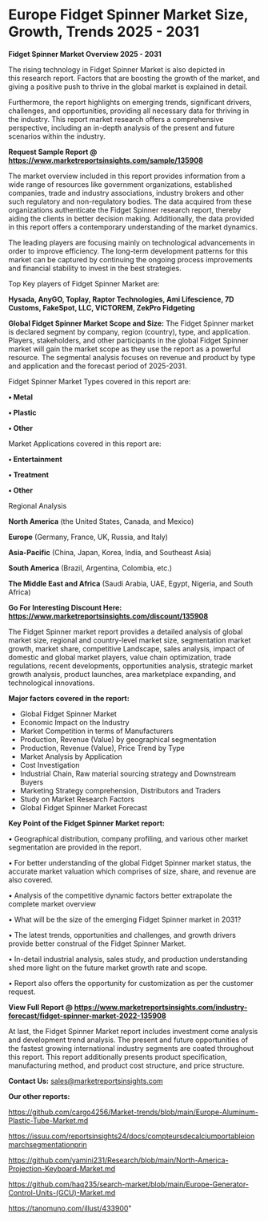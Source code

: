  # Europe Fidget Spinner Market Size, Growth, Trends 2025 - 2031

<Strong> Fidget Spinner Market Overview 2025 - 2031</strong>

The rising technology in Fidget Spinner Market is also depicted in this research report. Factors that are boosting the growth of the market, and giving a positive push to thrive in the global market is explained in detail.

Furthermore, the report highlights on emerging trends, significant drivers, challenges, and opportunities, providing all necessary data for thriving in the industry. This report market research offers a comprehensive perspective, including an in-depth analysis of the present and future scenarios within the industry.

<strong>Request Sample Report @ <a href=https://www.marketreportsinsights.com/sample/135908>https://www.marketreportsinsights.com/sample/135908</a></strong>

The market overview included in this report provides information from a wide range of resources like government organizations, established companies, trade and industry associations, industry brokers and other such regulatory and non-regulatory bodies. The data acquired from these organizations authenticate the Fidget Spinner research report, thereby aiding the clients in better decision making. Additionally, the data provided in this report offers a contemporary understanding of the market dynamics.

The leading players are focusing mainly on technological advancements in order to improve efficiency. The long-term development patterns for this market can be captured by continuing the ongoing process improvements and financial stability to invest in the best strategies.

Top Key players of Fidget Spinner Market are:

<strong>Hysada, AnyGO, Toplay, Raptor Technologies, Ami Lifescience, 7D Customs, FakeSpot, LLC, VICTOREM, ZekPro Fidgeting</strong>

<strong><b>Global Fidget Spinner Market Scope and Size:</b></strong>
The Fidget Spinner market is declared segment by company, region (country), type, and application. Players, stakeholders, and other participants in the global Fidget Spinner market will gain the market scope as they use the report as a powerful resource. The segmental analysis focuses on revenue and product by type and application and the forecast period of 2025-2031.

Fidget Spinner Market Types covered in this report are:

<strong>• Metal

• Plastic

• Other</strong>

Market Applications covered in this report are:

<strong>• Entertainment

• Treatment

• Other</strong> 

Regional Analysis

<strong>North America</strong> (the United States, Canada, and Mexico)

<strong>Europe</strong> (Germany, France, UK, Russia, and Italy)

<strong>Asia-Pacific</strong> (China, Japan, Korea, India, and Southeast Asia)

<strong>South America</strong> (Brazil, Argentina, Colombia, etc.)

<strong>The Middle East and Africa</strong> (Saudi Arabia, UAE, Egypt, Nigeria, and South Africa)

<strong>Go For Interesting Discount Here: <a href=https://www.marketreportsinsights.com/discount/135908>https://www.marketreportsinsights.com/discount/135908</a></strong>

The Fidget Spinner market report provides a detailed analysis of global market size, regional and country-level market size, segmentation market growth, market share, competitive Landscape, sales analysis, impact of domestic and global market players, value chain optimization, trade regulations, recent developments, opportunities analysis, strategic market growth analysis, product launches, area marketplace expanding, and technological innovations.

<strong><b>Major factors covered in the report:</b></strong>
<ul>
  <li>Global Fidget Spinner Market </li>
  <li>Economic Impact on the Industry</li>
  <li>Market Competition in terms of Manufacturers</li>
  <li>Production, Revenue (Value) by geographical segmentation</li>
  <li>Production, Revenue (Value), Price Trend by Type</li>
  <li>Market Analysis by Application</li>
  <li>Cost Investigation</li>
  <li>Industrial Chain, Raw material sourcing strategy and Downstream Buyers</li>
  <li>Marketing Strategy comprehension, Distributors and Traders</li>
  <li>Study on Market Research Factors</li>
  <li>Global Fidget Spinner Market Forecast</li>
</ul>

<strong><b>Key Point of the Fidget Spinner Market report:</b></strong>

• Geographical distribution, company profiling, and various other market segmentation are provided in the report.

• For better understanding of the global Fidget Spinner market status, the accurate market valuation which comprises of size, share, and revenue are also covered.

• Analysis of the competitive dynamic factors better extrapolate the complete market overview

• What will be the size of the emerging Fidget Spinner market in 2031?

• The latest trends, opportunities and challenges, and growth drivers provide better construal of the Fidget Spinner Market.

• In-detail industrial analysis, sales study, and production understanding shed more light on the future market growth rate and scope.

• Report also offers the opportunity for customization as per the customer request.

<strong><b>View Full Report @ <a href=https://www.marketreportsinsights.com/industry-forecast/fidget-spinner-market-2022-135908>https://www.marketreportsinsights.com/industry-forecast/fidget-spinner-market-2022-135908</a></b></strong>


At last, the Fidget Spinner Market report includes investment come analysis and development trend analysis. The present and future opportunities of the fastest growing international industry segments are coated throughout this report. This report additionally presents product specification, manufacturing method, and product cost structure, and price structure.

<strong>Contact Us:</strong>
sales@marketreportsinsights.com

<strong>Our other reports:</strong>

<a href=https://github.com/cargo4256/Market-trends/blob/main/Europe-Aluminum-Plastic-Tube-Market.md>https://github.com/cargo4256/Market-trends/blob/main/Europe-Aluminum-Plastic-Tube-Market.md</a>

<a href=https://issuu.com/reportsinsights24/docs/compteursdecalciumportableionmarchsegmentationprin>https://issuu.com/reportsinsights24/docs/compteursdecalciumportableionmarchsegmentationprin</a>

<a href=https://github.com/yamini231/Research/blob/main/North-America-Projection-Keyboard-Market.md>https://github.com/yamini231/Research/blob/main/North-America-Projection-Keyboard-Market.md</a>

<a href=https://github.com/haq235/search-market/blob/main/Europe-Generator-Control-Units-(GCU)-Market.md>https://github.com/haq235/search-market/blob/main/Europe-Generator-Control-Units-(GCU)-Market.md</a>

<a href=https://tanomuno.com/illust/433900>https://tanomuno.com/illust/433900</a>"

